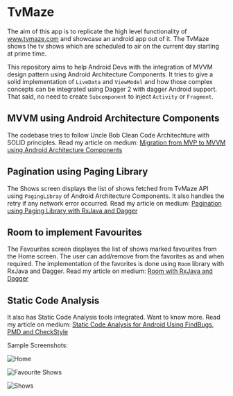 # TvMaze
The aim of this app is to replicate the high level functionality of www.tvmaze.com and showcase an android app out of it. The TvMaze shows the tv shows which are scheduled to air on the current day starting at prime time.

This repository aims to help Android Devs with the integration of MVVM design pattern using Android Architecture Components.
It tries to give a solid implementation of `LiveData` and `ViewModel` and how those complex concepts can be integrated using Dagger 2 with dagger Android support. That said, no need to create `Subcomponent` to inject `Activity` or `Fragment`. 

## MVVM using Android Architecture Components
The codebase tries to follow Uncle Bob Clean Code Architechture with SOLID principles.
Read my article on medium:
[Migration from MVP to MVVM using Android Architecture Components](https://medium.com/@kumarashwini/migration-from-mvp-to-mvvm-using-android-architecture-components-4bc058a1f73c)

## Pagination using Paging Library 
The Shows screen displays the list of shows fetched from TvMaze API using `PagingLibray` of Android Architecture Components. It also handles the retry if any network error occurred.
Read my article on medium:
[Pagination using Paging Library with RxJava and Dagger](https://medium.com/@kumarashwini/pagination-using-paging-library-with-rxjava-and-dagger-d9d05dbd8eac)

## Room to implement Favourites
The Favourites screen displayes the list of shows marked favourites from the Home screen. The user can add/remove from the favorites as and when required. The implementation of the favorites is done using `Room` library with RxJava and Dagger. 
Read my article on medium:
[Room with RxJava and Dagger](https://medium.com/@kumarashwini/room-with-rxjava-and-dagger-2722f4420651)

## Static Code Analysis
It also has Static Code Analysis tools integrated. Want to know more. Read my article on medium:
[Static Code Analysis for Android Using FindBugs, PMD and CheckStyle](https://blog.mindorks.com/static-code-analysis-for-android-using-findbugs-pmd-and-checkstyle-3a2861834c6a)

Sample Screenshots:

![Home](http://i.imgur.com/6YvBFTb.png) 

![Favourite Shows](http://i.imgur.com/7dxorJc.png) 

![Shows](http://i.imgur.com/aEPrcdg.png) 
